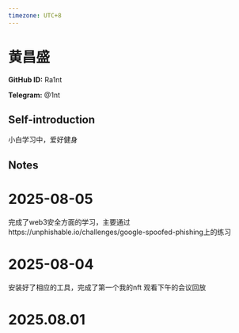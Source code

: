 ```yaml
---
timezone: UTC+8
---
```


# 黄昌盛

**GitHub ID:** Ra1nt

**Telegram:** @1nt

## Self-introduction

小白学习中，爱好健身

## Notes

<!-- Content_START -->
# 2025-08-05

完成了web3安全方面的学习，主要通过https://unphishable.io/challenges/google-spoofed-phishing上的练习

# 2025-08-04

安装好了相应的工具，完成了第一个我的nft
观看下午的会议回放


# 2025.08.01


<!-- Content_END -->
